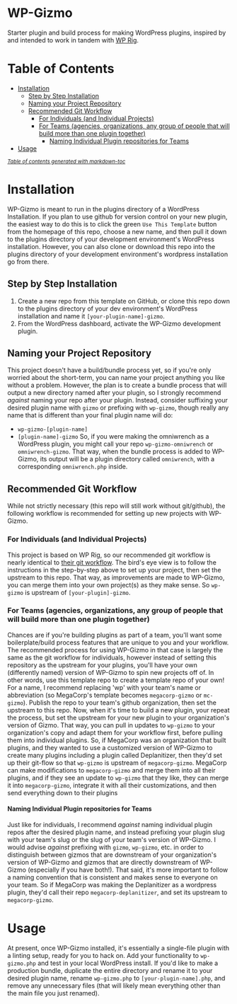 # WP-Gizmo
 Starter plugin and build process for making WordPress plugins, inspired by and intended to work in tandem with [WP Rig](https://wprig.io).

# Table of Contents
- [Installation](#installation)
  * [Step by Step Installation](#step-by-step-installation)
  * [Naming your Project Repository](#naming-your-project-repository)
  * [Recommended Git Workflow](#recommended-git-workflow)
    + [For Individuals (and Individual Projects)](#for-individuals--and-individual-projects-)
    + [For Teams (agencies, organizations, any group of people that will build more than one plugin together)](#for-teams--agencies--organizations--any-group-of-people-that-will-build-more-than-one-plugin-together-)
      - [Naming Individual Plugin repositories for Teams](#naming-individual-plugin-repositories-for-teams)
- [Usage](#usage)

<small><i><a href='http://ecotrust-canada.github.io/markdown-toc/'>Table of contents generated with markdown-toc</a></i></small>

# Installation
WP-Gizmo is meant to run in the plugins directory of a WordPress Installation. If you plan to use github for version control on your new plugin, the easiest way to do this is to click the green `Use This Template` button from the homepage of this repo, choose a new name, and then pull it down to the plugins directory of your development environment's WordPress installation. However, you can also clone or download this repo into the plugins directory of your development environment's wordpress installation go from there.
## Step by Step Installation
1. Create a new repo from this template on GitHub, or clone this repo down to the plugins directory of your dev environment's WordPress installation and name it `[your-plugin-name]-gizmo`.
2. From the WordPress dashboard, activate the WP-Gizmo development plugin.
## Naming your Project Repository
This project doesn't have a build/bundle process yet, so if you're only worried about the short-term, you can name your project anything you like without a problem. However, the plan is to create a bundle process that will output a new directory named after your plugin, so I strongly recommend _against_ naming your repo after your plugin. Instead, consider suffixing your desired plugin name with `gizmo` or prefixing with `wp-gizmo`, though really any name that is different than your final plugin name will do:
- `wp-gizmo-[plugin-name]`
- `[plugin-name]-gizmo`
So, if you were making the omniwrench as a WordPress plugin, you might call your repo `wp-gizmo-omniwrench` or `omniwrench-gizmo`. That way, when the bundle process is added to WP-Gizmo, its output will be a plugin directory called `omniwrench`, with a corresponding `omniwrench.php` inside.
## Recommended Git Workflow
While not strictly necessary (this repo will still work without git/github), the following workflow is recommended for setting up new projects with WP-Gizmo.
### For Individuals (and Individual Projects)
This project is based on WP Rig, so our recommended git workflow is nearly identical to [their git workflow](https://github.com/wprig/docs/blob/master/documentation/git-workflow.md#recommended-git-workflow). The bird's eye view is to follow the instructions in the step-by-step above to set up your project, then set the upstream to this repo. That way, as improvements are made to WP-Gizmo, you can merge them into your own project(s) as they make sense. So `wp-gizmo` is upstream of `[your-plugin]-gizmo`.
### For Teams (agencies, organizations, any group of people that will build more than one plugin together)
Chances are if you're building plugins as part of a team, you'll want some boilerplate/build process features that are unique to you and your workflow. The recommended process for using WP-Gizmo in that case is largely the same as the git workflow for individuals, however instead of setting this repository as the  upstream for your plugins, you'll have your own (differently named) version of WP-Gizmo to spin new projects off of. In other words, use this template repo to create a template repo of your own! 
For a name, I recommend replacing 'wp' with your team's name or abbreviation (so MegaCorp's template becomes `megacorp-gizmo` or `mc-gizmo`). Publish the repo to your team's github organization, then set the upstream to this repo. Now, when it's time to build a new plugin, your repeat the process, but set the upstream for your new plugin to your organization's version of Gizmo. That way, you can pull in updates to `wp-gizmo` to your organization's copy and adapt them for your workflow first, before pulling them into individual plugins. 
So, if MegaCorp was an organization that built plugins, and they wanted to use a customized version of WP-Gizmo to create many plugins including a plugin called Deplanitizer, then they'd set up their git-flow so that `wp-gizmo` is upstream of `megacorp-gizmo`. MegaCorp can make modifications to `megacorp-gizmo` and merge them into all their plugins, and if they see an update to `wp-gizmo` that they like, they can merge it into `megacorp-gizmo`, integrate it with all their customizations, and then send everything down to their plugins
#### Naming Individual Plugin repositories for Teams
Just like for individuals, I recommend _against_ naming individual plugin repos after the desired plugin name, and instead prefixing your plugin slug with your team's slug or the slug of your team's version of WP-Gizmo. I would advise _against_ prefixing with `gizmo`, `wp-gizmo`, etc. in order to distinguish between gizmos that are downstream of your organization's version of WP-Gizmo and gizmos that are directly downstream of WP-Gizmo (especially if you have both!). That said, it's more important to follow a naming convention that is consistent and makes sense to everyone on your team.
So if MegaCorp was making the Deplanitizer as a wordpress plugin, they'd call their repo `megacorp-deplanitizer`, and set its upstream to `megacorp-gizmo`.
# Usage
At present, once WP-Gizmo installed, it's essentially a single-file plugin with a linting setup, ready for you to hack on. Add your functionality to `wp-gizmo.php` and test in your local WordPress install. If you'd like to make a production bundle, duplicate the entire directory and rename it to your desired plugin name, rename `wp-gizmo.php` to `[your-plugin-name].php`, and remove any unnecessary files (that will likely mean everything other than the main file you just renamed).

